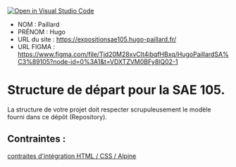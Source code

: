 [![Open in Visual Studio Code](https://classroom.github.com/assets/open-in-vscode-c66648af7eb3fe8bc4f294546bfd86ef473780cde1dea487d3c4ff354943c9ae.svg)](https://classroom.github.com/online_ide?assignment_repo_id=9708364&assignment_repo_type=AssignmentRepo)
- NOM : Paillard
- PRÉNOM : Hugo
- URL du site : https://expositionsae105.hugo-paillard.fr/
- URL FIGMA : https://www.figma.com/file/Tjd20M28xvClt4ibqfHBxq/HugoPaillardSA%C3%89105?node-id=0%3A1&t=VDXTZVM0BFy8lQ02-1

# Structure de départ pour la SAE 105.

La structure de votre projet doit respecter scrupuleusement le modèle fourni dans ce dépôt (Repository).

## Contraintes :
[contraites d'intégration HTML / CSS / Alpine](https://moodle.univ-fcomte.fr/mod/page/view.php?id=645799)
